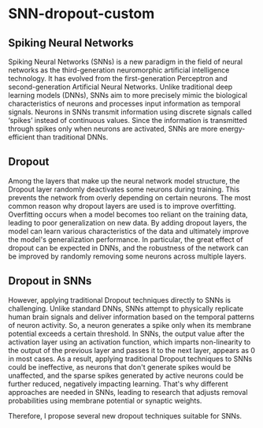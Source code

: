 # SNN-dropout-custom
## Spiking Neural Networks
Spiking Neural Networks (SNNs) is a new paradigm in the field of neural networks as the third-generation neuromorphic artificial intelligence technology. It has evolved from the first-generation Perceptron and second-generation Artificial Neural Networks. Unlike traditional deep learning models (DNNs), SNNs aim to more precisely mimic the biological characteristics of neurons and processes input information as temporal signals. Neurons in SNNs transmit information using discrete signals called ‘spikes’ instead of continuous values. Since the information is transmitted through spikes only when neurons are activated, SNNs are more energy-efficient than traditional DNNs.
## Dropout
Among the layers that make up the neural network model structure, the Dropout layer randomly deactivates some neurons during training. This prevents the network from overly depending on certain neurons. The most common reason why dropout layers are used is to improve overfitting. Overfitting occurs when a model becomes too reliant on the training data, leading to poor generalization on new data. By adding dropout layers, the model can learn various characteristics of the data and ultimately improve the model's generalization performance. In particular, the great effect of dropout can be expected in DNNs, and the robustness of the network can be improved by randomly removing some neurons across multiple layers.
## Dropout in SNNs
However, applying traditional Dropout techniques directly to SNNs is challenging. Unlike standard DNNs, SNNs attempt to physically replicate human brain signals and deliver information based on the temporal patterns of neuron activity. So, a neuron generates a spike only when its membrane potential exceeds a certain threshold. In SNNs, the output value after the activation layer using an activation function, which imparts non-linearity to the output of the previous layer and passes it to the next layer, appears as 0 in most cases. As a result, applying traditional Dropout techniques to SNNs could be ineffective, as neurons that don't generate spikes would be unaffected, and the sparse spikes generated by active neurons could be further reduced, negatively impacting learning. That's why different approaches are needed in SNNs, leading to research that adjusts removal probabilities using membrane potential or synaptic weights.

Therefore, I propose several new dropout techniques suitable for SNNs.
